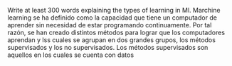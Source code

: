 Write at least 300 words explaining the types of learning in Ml.
Marchine learning se ha definido como la capacidad que tiene un computador de aprender sin necesidad de estar programando continuamente. Por tal razón, se han creado distintos métodos para lograr que los computadores aprendan y lss cuales se agrupan en dos grandes grupos, los métodos supervisados y los no supervisados.
Los métodos supervisados son aquellos en los cuales se cuenta con datos 
